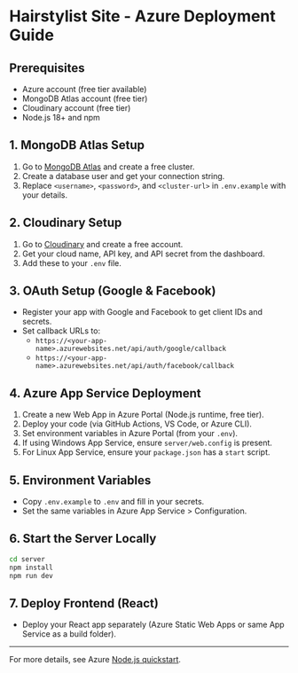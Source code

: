 # Hairstylist Site - Azure Deployment Guide

## Prerequisites
- Azure account (free tier available)
- MongoDB Atlas account (free tier)
- Cloudinary account (free tier)
- Node.js 18+ and npm

## 1. MongoDB Atlas Setup
1. Go to [MongoDB Atlas](https://www.mongodb.com/cloud/atlas/register) and create a free cluster.
2. Create a database user and get your connection string.
3. Replace `<username>`, `<password>`, and `<cluster-url>` in `.env.example` with your details.

## 2. Cloudinary Setup
1. Go to [Cloudinary](https://cloudinary.com/users/register/free) and create a free account.
2. Get your cloud name, API key, and API secret from the dashboard.
3. Add these to your `.env` file.

## 3. OAuth Setup (Google & Facebook)
- Register your app with Google and Facebook to get client IDs and secrets.
- Set callback URLs to:
  - `https://<your-app-name>.azurewebsites.net/api/auth/google/callback`
  - `https://<your-app-name>.azurewebsites.net/api/auth/facebook/callback`

## 4. Azure App Service Deployment
1. Create a new Web App in Azure Portal (Node.js runtime, free tier).
2. Deploy your code (via GitHub Actions, VS Code, or Azure CLI).
3. Set environment variables in Azure Portal (from your `.env`).
4. If using Windows App Service, ensure `server/web.config` is present.
5. For Linux App Service, ensure your `package.json` has a `start` script.

## 5. Environment Variables
- Copy `.env.example` to `.env` and fill in your secrets.
- Set the same variables in Azure App Service > Configuration.

## 6. Start the Server Locally
```bash
cd server
npm install
npm run dev
```

## 7. Deploy Frontend (React)
- Deploy your React app separately (Azure Static Web Apps or same App Service as a build folder).

---

For more details, see Azure [Node.js quickstart](https://learn.microsoft.com/en-us/azure/app-service/quickstart-nodejs?tabs=windows&pivots=development-environment-vscode). 